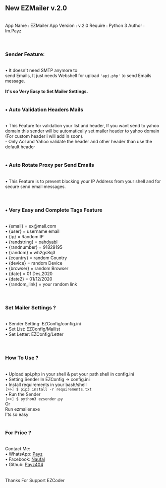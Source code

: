 <h2>New EZMailer v.2.0</h2>
<br>
App Name : EZMailer
App Version : v.2.0
Require : Python 3
Author : Im.Payz
<br>
<br>
<!---img src="https://user-images.githubusercontent.com/46267341/100875890-3237d700-34d9-11eb-8b3a-917c21a68115.gif"--!>
<br>
<h3>Sender Feature: </h3>
<br>
• It doesn't need SMTP anymore to <br> send Emails, It just needs Webshell for upload <code>'api.php'</code> to send Emails message.
<br>
<br>
<b>It's so Very Easy to Set Mailer Settings.</b>
<br>
<br>
<h3>• Auto Validation Headers Mails</h3><br>
• This Feature for validation your list and header, If you want send to yahoo domain this sender will be automatically set mailer header to yahoo domain (For custom header i will add in soon).
<br>
- Only Aol and Yahoo validate the header and other header than use the default header
<br>
<br>
<h3>• Auto Rotate Proxy per Send Emails</h3><br>
• This Feature is to prevent blocking your IP Address from your shell and for secure send email messages.
<br>
<br>
<br>
<h3>• Very Easy and Complete Tags Feature
</h3>
<br>
• {email} = ex@mail.com
<br>
• {user} = username email
<br>
• {ip} = Random IP
<br>
• {randstring} = xahdyabl
<br>
• {randnumber} = 91829195
<br>
• {random} = wh2gs8q3
<br>
• {country} = random Country
<br>
• {device} = random Device
<br>
• {browser} = random Browser
<br>
• {date} = 01 Des,2020
<br>
• {date2} = 01/12/2020
<br>
• {random_link} = your random link 
<br>
<br>
<br>
<h3>Set Mailer Settings ?</h3>
<br>
• Sender Setting: EZConfig/config.ini
<br>
• Set List: EZConfig/Mailist
<br>
• Set Letter: EZConfig/Letter
<br>
<br>
<br>
<h3>How To Use ?</h3>
<br>
• Upload api.php in your shell & put your path shell in config.ini
<br>
• Setting Sender In EZConfig -> config.ini
<br>
• Install requirements in your bash/shell
<br>
<code>[>>] $ pip3 install -r requirements.txt</code>
<br>
• Run the Sender
<br>
<code>[>>] $ python3 ezsender.py</code>
<br>
Or
<br>
Run ezmailer.exe
<br>
I'ts so easy
<br>
<br>
<h3>For Price ?</h3>
<br>
Contact Me:
<br>
  • WhatsApp: <a href="https://api.whatsapp.com/send?phone=+6282246831089">Payz</a>
  <br>
  • Facebook: <a href="https://facebook.com/naufal.frs.5">Naufal</a>
  <br>
  • Github: <a href="https://github.com/payz404">Payz404</a>
<br>
<br>
<br>
Thanks For Support EZCoder

